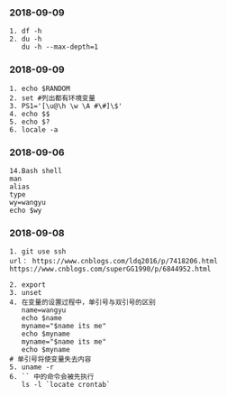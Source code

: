 
### 2018-09-09
```
1. df -h
2. du -h
   du -h --max-depth=1
```

### 2018-09-09
```
1. echo $RANDOM
2. set #列出都有环境变量
3. PS1='[\u@\h \w \A #\#]\$'
4. echo $$
5. echo $?
6. locale -a
```

### 2018-09-06
```
14.Bash shell
man
alias
type
wy=wangyu
echo $wy
```

### 2018-09-08
```
1. git use ssh 
url： https://www.cnblogs.com/ldq2016/p/7418206.html
https://www.cnblogs.com/superGG1990/p/6844952.html

2. export
3. unset 
4. 在变量的设置过程中，单引号与双引号的区别
   name=wangyu
   echo $name
   myname="$name its me"
   echo $myname
   myname="$name its me"
   echo $myname
# 单引号将使变量失去内容
5. uname -r
6. `` 中的命令会被先执行
   ls -l `locate crontab`
```


































